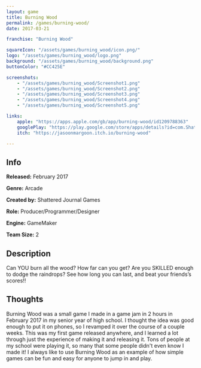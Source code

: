 ```yaml
---
layout: game
title: Burning Wood
permalink: /games/burning-wood/
date: 2017-03-21

franchise: "Burning Wood"

squareIcon: "/assets/games/burning_wood/icon.png/"
logo: "/assets/games/burning_wood/logo.png"
background: "/assets/games/burning_wood/background.png"
buttonColor: "#CC425E"

screenshots:
    - "/assets/games/burning_wood/Screenshot1.png"
    - "/assets/games/burning_wood/Screenshot2.png"
    - "/assets/games/burning_wood/Screenshot3.png"
    - "/assets/games/burning_wood/Screenshot4.png"
    - "/assets/games/burning_wood/Screenshot5.png"

links:
    apple: "https://apps.apple.com/gb/app/burning-wood/id1209788363"
    googlePlay: "https://play.google.com/store/apps/details?id=com.Shattered_Journal_Games.BURNING_WOOD"
    itch: "https://jasoonmargoon.itch.io/burning-wood"

---
```


## Info
  <p><strong>Released:</strong> February 2017 </p>
  <p><strong>Genre:</strong> Arcade </p>
  <p><strong>Created by:</strong> Shattered Journal Games </p>
  <p><strong>Role:</strong> Producer/Programmer/Designer </p>
  <p><strong>Engine:</strong> GameMaker </p>
  <p><strong>Team Size:</strong> 2 </p>

## Description
Can YOU burn all the wood? How far can you get? Are you SKILLED enough to dodge the raindrops? See how long you can last, and beat your friends’s scores!!

## Thoughts
Burning Wood was a small game I made in a game jam in 2 hours in February 2017 in my senior year of high school. I thought the idea was good enough to put it on phones, so I revamped it over the course of a couple weeks. This was my first game released anywhere, and I learned a lot through just the experience of making it and releasing it. Tons of people at my school were playing it, so many that some people didn't even know I made it! I always like to use Burning Wood as an example of how simple games can be fun and easy for anyone to jump in and play.